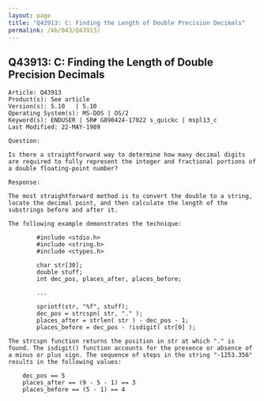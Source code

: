 ```yaml
---
layout: page
title: "Q43913: C: Finding the Length of Double Precision Decimals"
permalink: /kb/043/Q43913/
---
```


## Q43913: C: Finding the Length of Double Precision Decimals

	Article: Q43913
	Product(s): See article
	Version(s): 5.10   | 5.10
	Operating System(s): MS-DOS | OS/2
	Keyword(s): ENDUSER | SR# G890424-17022 s_quickc | mspl13_c
	Last Modified: 22-MAY-1989
	
	Question:
	
	Is there a straightforward way to determine how many decimal digits
	are required to fully represent the integer and fractional portions of
	a double floating-point number?
	
	Response:
	
	The most straightforward method is to convert the double to a string,
	locate the decimal point, and then calculate the length of the
	substrings before and after it.
	
	The following example demonstrates the technique:
	
	        #include <stdio.h>
	        #include <string.h>
	        #include <ctypes.h>
	
	        char str[30];
	        double stuff;
	        int dec_pos, places_after, places_before;
	
	        ...
	
	        sprintf(str, "%f", stuff);
	        dec_pos = strcspn( str, "." );
	        places_after = strlen( str ) - dec_pos - 1;
	        places_before = dec_pos - !isdigit( str[0] );
	
	The strcspn function returns the position in str at which "." is
	found. The isdigit() function accounts for the presence or absence of
	a minus or plus sign. The sequence of steps in the string "-1253.356"
	results in the following values:
	
	    dec_pos == 5
	    places_after == (9 - 5 - 1) == 3
	    places_before == (5 - 1) == 4
